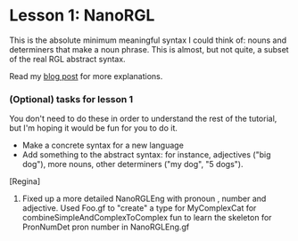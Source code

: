 # Lesson 1: NanoRGL

This is the absolute minimum meaningful syntax I could think of: nouns and determiners that make a noun phrase. This is almost, but not quite, a subset of the real RGL abstract syntax.

Read my [blog post](TODO) for more explanations.

### (Optional) tasks for lesson 1

You don't need to do these in order to understand the rest of the tutorial, but I'm hoping it would be fun for you to do it.

* Make a concrete syntax for a new language
* Add something to the abstract syntax: for instance, adjectives ("big dog"), more nouns, other determiners ("my dog", "5 dogs").


[Regina]
1. Fixed up a more detailed NanoRGLEng with pronoun , number and adjective. Used Foo.gf to "create" a type for MyComplexCat for combineSimpleAndComplexToComplex fun to learn the skeleton for  PronNumDet pron number  in NanoRGLEng.gf